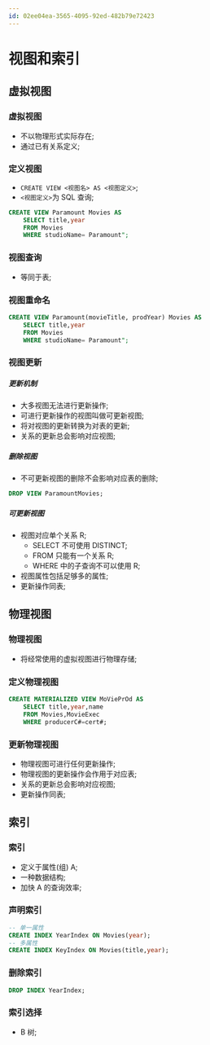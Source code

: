 ```yaml
---
id: 02ee04ea-3565-4095-92ed-482b79e72423
---
```


# 视图和索引

## 虚拟视图

### 虚拟视图

- 不以物理形式实际存在;
- 通过已有关系定义;

### 定义视图

- `CREATE VIEW <视图名> AS <视图定义>`;
- `<视图定义>`为 SQL 查询;

```sql
CREATE VIEW Paramount Movies AS
    SELECT title,year
    FROM Movies
    WHERE studioName= Paramount";
```

### 视图查询

- 等同于表;

### 视图重命名

```sql
CREATE VIEW Paramount(movieTitle, prodYear) Movies AS
    SELECT title,year
    FROM Movies
    WHERE studioName= Paramount";
```

### 视图更新

##### 更新机制

- 大多视图无法进行更新操作;
- 可进行更新操作的视图叫做可更新视图;
- 将对视图的更新转换为对表的更新;
- 关系的更新总会影响对应视图;

##### 删除视图

- 不可更新视图的删除不会影响对应表的删除;

```sql
DROP VIEW ParamountMovies;
```

##### 可更新视图

- 视图对应单个关系 R;
  - SELECT 不可使用 DISTINCT;
  - FROM 只能有一个关系 R;
  - WHERE 中的子查询不可以使用 R;
- 视图属性包括足够多的属性;
- 更新操作同表;

## 物理视图

### 物理视图

- 将经常使用的虚拟视图进行物理存储;

### 定义物理视图

```sql
CREATE MATERIALIZED VIEW MoViePrOd AS
    SELECT title,year,name
    FROM Movies,MovieExec
    WHERE producerC#=cert#;
```

### 更新物理视图

- 物理视图可进行任何更新操作;
- 物理视图的更新操作会作用于对应表;
- 关系的更新总会影响对应视图;
- 更新操作同表;

## 索引

### 索引

- 定义于属性(组) A;
- 一种数据结构;
- 加快 A 的查询效率;

### 声明索引

```sql
-- 单一属性
CREATE INDEX YearIndex ON Movies(year);
-- 多属性
CREATE INDEX KeyIndex ON Movies(title,year);
```

### 删除索引

```sql
DROP INDEX YearIndex;
```

### 索引选择

- B 树;
